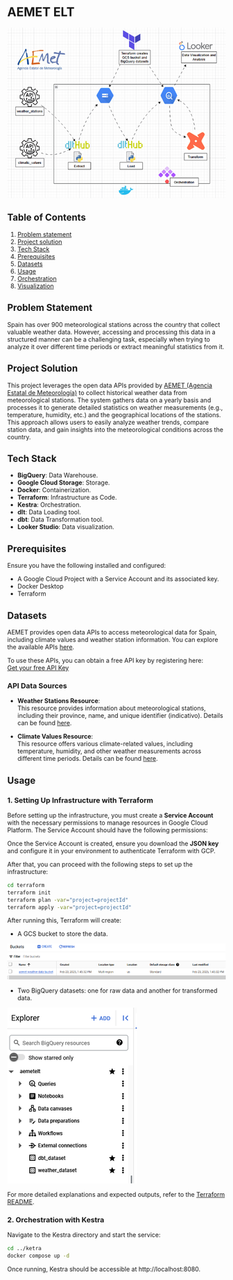 # AEMET ELT

![AEMET ELT](images/aemetelt.gif)

## Table of Contents
1. [Problem statement](#problem-statement)
2. [Project solution](#project-solution)
3. [Tech Stack](#tech-stack)
4. [Prerequisites](#prerequisites)
5. [Datasets](#datasets)
6. [Usage](#usage)
7. [Orchestration](#orchestration)
8. [Visualization](#visualization)

## Problem Statement

Spain has over 900 meteorological stations across the country that collect valuable weather data. However, accessing and processing this data in a structured manner can be a challenging task, especially when trying to analyze it over different time periods or extract meaningful statistics from it.

## Project Solution

This project leverages the open data APIs provided by [AEMET (Agencia Estatal de Meteorología)](https://opendata.aemet.es/dist/index.html) to collect historical weather data from meteorological stations. The system gathers data on a yearly basis and processes it to generate detailed statistics on weather measurements (e.g., temperature, humidity, etc.) and the geographical locations of the stations. This approach allows users to easily analyze weather trends, compare station data, and gain insights into the meteorological conditions across the country.

## Tech Stack

- **BigQuery**: Data Warehouse.
- **Google Cloud Storage**: Storage.
- **Docker**: Containerization.
- **Terraform**: Infrastructure as Code.
- **Kestra**: Orchestration.
- **dlt**: Data Loading tool.
- **dbt**: Data Transformation tool.
- **Looker Studio**: Data visualization.

## Prerequisites

Ensure you have the following installed and configured:

- A Google Cloud Project with a Service Account and its associated key.
- Docker Desktop
- Terraform

## Datasets

AEMET provides open data APIs to access meteorological data for Spain, including climate values and weather station information. You can explore the available APIs [here](https://opendata.aemet.es/dist/index.html?).

To use these APIs, you can obtain a free API key by registering here:  
[Get your free API Key](https://opendata.aemet.es/centrodedescargas/altaUsuario)

### API Data Sources

- **Weather Stations Resource**:  
  This resource provides information about meteorological stations, including their province, name, and unique identifier (indicativo). Details can be found [here](https://opendata.aemet.es/opendata/sh/0556af7a).

- **Climate Values Resource**:  
  This resource offers various climate-related values, including temperature, humidity, and other weather measurements across different time periods. Details can be found [here](https://opendata.aemet.es/opendata/sh/b3aa9d28).

## Usage

### 1. Setting Up Infrastructure with Terraform

Before setting up the infrastructure, you must create a **Service Account** with the necessary permissions to manage resources in Google Cloud Platform. The Service Account should have the following permissions:

Once the Service Account is created, ensure you download the **JSON key** and configure it in your environment to authenticate Terraform with GCP.

After that, you can proceed with the following steps to set up the infrastructure:

```sh
cd terraform
terraform init
terraform plan -var="project=projectId"
terraform apply -var="project=projectId"
```

After running this, Terraform will create:
* A GCS bucket to store the data.

![gcs bucket creation](images/bucket-creation.png)
* Two BigQuery datasets: one for raw data and another for transformed data.

![bigquery datasets creation](images/datasets-creation.png)

For more detailed explanations and expected outputs, refer to the [Terraform README](terraform/README.md).

### 2. Orchestration with Kestra
Navigate to the Kestra directory and start the service:
```sh
cd ../ketra
docker compose up -d
```
Once running, Kestra should be accessible at http://localhost:8080.



